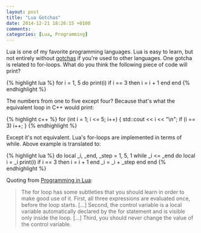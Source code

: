 ```yaml
---
layout: post
title: "Lua Gotchas"
date: 2014-12-21 18:26:15 +0100
comments:
categories: [Lua, Programming]
---
```


Lua is one of my favorite programming languages. Lua is easy to learn, but not
entirely without [gotchas][1] if you're used to other languages. One gotcha is
related to for-loops. What do you think the following piece of code will
print?

<!--more-->

{% highlight lua %}
for i = 1, 5 do
	print(i)
	if i == 3 then i = i + 1 end
end
{% endhighlight %}

The numbers from one to five except four? Because that's what the equivalent
loop in C++ would print:

{% highlight c++ %}
for (int i = 1; i <= 5; i++) {
	std::cout << i << "\n";
	if (i == 3) i++;
}
{% endhighlight %}

Except it's not equivalent. Lua's for-loops are implemented in terms of while.
Above example is translated to:

{% highlight lua %}
do
	local _i, _end, _step = 1, 5, 1
	while _i <= _end do
		local i = _i
		print(i)
		if i == 3 then i = i + 1 end
		_i = _i + _step
	end
end
{% endhighlight %}

Quoting from [Programming in Lua][2]:

<blockquote>The for loop has some subtleties that you should learn in order to
make good use of it. First, all three expressions are evaluated once, before
the loop starts. [...] Second, the control variable is a local variable
automatically declared by the for statement and is visible only inside the
loop. [...] Third, you should never change the value of the control
variable.</blockquote>

<!--References-->

[1]: http://www.luafaq.org/gotchas.html
[2]: http://www.lua.org/pil/4.3.4.html
